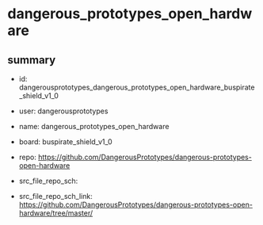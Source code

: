 # dangerous_prototypes_open_hardware
 
## summary 
* id: dangerousprototypes_dangerous_prototypes_open_hardware_buspirate_shield_v1_0
* user: dangerousprototypes
* name: dangerous_prototypes_open_hardware
* board: buspirate_shield_v1_0
* repo: https://github.com/DangerousPrototypes/dangerous-prototypes-open-hardware



* src_file_repo_sch: 
* src_file_repo_sch_link: https://github.com/DangerousPrototypes/dangerous-prototypes-open-hardware/tree/master/




